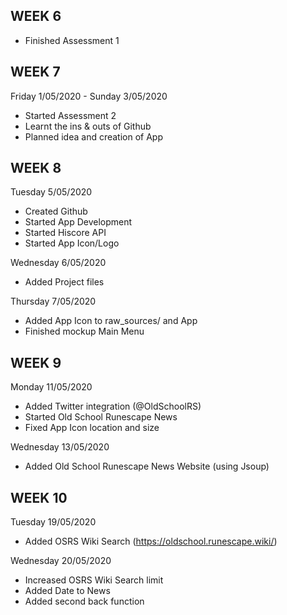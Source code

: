 ## WEEK 6
- Finished Assessment 1

## WEEK 7

Friday 1/05/2020 - Sunday 3/05/2020
- Started Assessment 2
- Learnt the ins & outs of Github
- Planned idea and creation of App

## WEEK 8

Tuesday 5/05/2020
- Created Github
- Started App Development
- Started Hiscore API
- Started App Icon/Logo

Wednesday 6/05/2020
- Added Project files


Thursday 7/05/2020
- Added App Icon to raw_sources/ and App
- Finished mockup Main Menu


## WEEK 9

Monday 11/05/2020
- Added Twitter integration (@OldSchoolRS)
- Started Old School Runescape News
- Fixed App Icon location and size

Wednesday 13/05/2020
- Added Old School Runescape News Website (using Jsoup)


## WEEK 10

Tuesday 19/05/2020
- Added OSRS Wiki Search (https://oldschool.runescape.wiki/)

Wednesday 20/05/2020
- Increased OSRS Wiki Search limit
- Added Date to News
- Added second back function


